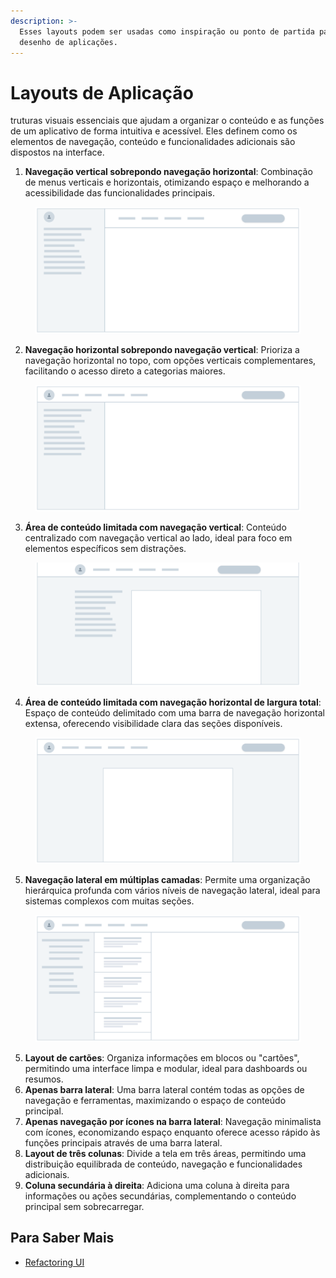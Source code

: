 ```yaml
---
description: >-
  Esses layouts podem ser usadas como inspiração ou ponto de partida para o
  desenho de aplicações.
---
```


# Layouts de Aplicação

truturas visuais essenciais que ajudam a organizar o conteúdo e as funções de um aplicativo de forma intuitiva e acessível. Eles definem como os elementos de navegação, conteúdo e funcionalidades adicionais são dispostos na interface.

1. **Navegação vertical sobrepondo navegação horizontal**: Combinação de menus verticais e horizontais, otimizando espaço e melhorando a acessibilidade das funcionalidades principais.

<figure><img src="../.gitbook/assets/image (18).png" alt=""><figcaption></figcaption></figure>

2. **Navegação horizontal sobrepondo navegação vertical**: Prioriza a navegação horizontal no topo, com opções verticais complementares, facilitando o acesso direto a categorias maiores.

<figure><img src="../.gitbook/assets/image (2).png" alt=""><figcaption></figcaption></figure>

3. **Área de conteúdo limitada com navegação vertical**: Conteúdo centralizado com navegação vertical ao lado, ideal para foco em elementos específicos sem distrações.

<figure><img src="../.gitbook/assets/image.png" alt=""><figcaption></figcaption></figure>

4. **Área de conteúdo limitada com navegação horizontal de largura total**: Espaço de conteúdo delimitado com uma barra de navegação horizontal extensa, oferecendo visibilidade clara das seções disponíveis.

<figure><img src="../.gitbook/assets/image (1).png" alt=""><figcaption></figcaption></figure>

5. **Navegação lateral em múltiplas camadas**: Permite uma organização hierárquica profunda com vários níveis de navegação lateral, ideal para sistemas complexos com muitas seções.

<figure><img src="../.gitbook/assets/image (20).png" alt=""><figcaption></figcaption></figure>

5. **Layout de cartões**: Organiza informações em blocos ou "cartões", permitindo uma interface limpa e modular, ideal para dashboards ou resumos.
6. **Apenas barra lateral**: Uma barra lateral contém todas as opções de navegação e ferramentas, maximizando o espaço de conteúdo principal.
7. **Apenas navegação por ícones na barra lateral**: Navegação minimalista com ícones, economizando espaço enquanto oferece acesso rápido às funções principais através de uma barra lateral.
8. **Layout de três colunas**: Divide a tela em três áreas, permitindo uma distribuição equilibrada de conteúdo, navegação e funcionalidades adicionais.
9. **Coluna secundária à direita**: Adiciona uma coluna à direita para informações ou ações secundárias, complementando o conteúdo principal sem sobrecarregar.

## Para Saber Mais

* [Refactoring UI](https://www.refactoringui.com/)
